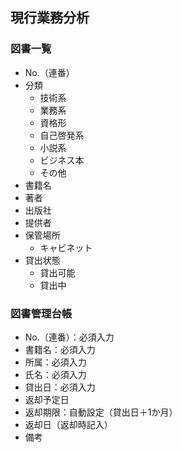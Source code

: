 ## 現行業務分析
### 図書一覧
* No.（連番）
* 分類
  * 技術系
  * 業務系
  * 資格形
  * 自己啓発系
  * 小説系
  * ビジネス本
  * その他
* 書籍名
* 著者
* 出版社
* 提供者
* 保管場所
  * キャビネット
* 貸出状態
  * 貸出可能
  * 貸出中

### 図書管理台帳
* No.（連番）：必須入力
* 書籍名：必須入力
* 所属：必須入力
* 氏名：必須入力
* 貸出日：必須入力
* 返却予定日
* 返却期限：自動設定（貸出日＋1か月）
* 返却日（返却時記入）
* 備考
